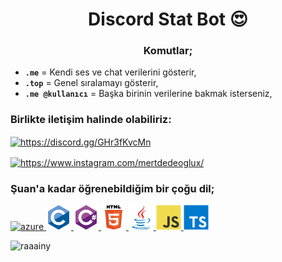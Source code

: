 <h1 align="center">Discord Stat Bot 😍</h1>
<h3 align="center">Komutlar;</h3>

- **`.me`** = Kendi ses ve chat verilerini gösterir,
- **`.top`** = Genel sıralamayı gösterir,
- **`.me @kullanıcı`** = Başka birinin verilerine bakmak isterseniz,


<h3 align="left">Birlikte iletişim halinde olabiliriz:</h3>
<p align="left">
<a href="https://discord.gg/GHr3fKvcMn" target="blank"><img align="center" src="https://img.shields.io/badge/Discord-%235865F2.svg?style=for-the-badge&logo=discord&logoColor=white" alt="https://discord.gg/GHr3fKvcMn" height="28" width="104.75" /></a>
</p>
<a href="https://www.instagram.com/mertdedeoglux/" target="blank"><img align="center" src="https://img.shields.io/badge/Instagram-%23E4405F.svg?style=for-the-badge&logo=Instagram&logoColor=white" alt="https://www.instagram.com/mertdedeoglux/" height="28" width="123.25" /></a>
</p>

<h3 align="left">Şuan'a kadar öğrenebildiğim bir çoğu dil;</h3>
<p align="left"> <a href="https://azure.microsoft.com/en-in/" target="_blank" rel="noreferrer"> <img src="https://www.vectorlogo.zone/logos/microsoft_azure/microsoft_azure-icon.svg" alt="azure" width="40" height="40"/> </a> <a href="https://www.cprogramming.com/" target="_blank" rel="noreferrer"> <img src="https://raw.githubusercontent.com/devicons/devicon/master/icons/c/c-original.svg" alt="c" width="40" height="40"/> </a> <a href="https://www.w3schools.com/cs/" target="_blank" rel="noreferrer"> <img src="https://raw.githubusercontent.com/devicons/devicon/master/icons/csharp/csharp-original.svg" alt="csharp" width="40" height="40"/> </a> <a href="https://www.w3.org/html/" target="_blank" rel="noreferrer"> <img src="https://raw.githubusercontent.com/devicons/devicon/master/icons/html5/html5-original-wordmark.svg" alt="html5" width="40" height="40"/> </a> <a href="https://www.java.com" target="_blank" rel="noreferrer"> <img src="https://raw.githubusercontent.com/devicons/devicon/master/icons/java/java-original.svg" alt="java" width="40" height="40"/> </a> <a href="https://developer.mozilla.org/en-US/docs/Web/JavaScript" target="_blank" rel="noreferrer"> <img src="https://raw.githubusercontent.com/devicons/devicon/master/icons/javascript/javascript-original.svg" alt="javascript" width="40" height="40"/> </a> <a href="https://www.typescriptlang.org/" target="_blank" rel="noreferrer"> <img src="https://raw.githubusercontent.com/devicons/devicon/master/icons/typescript/typescript-original.svg" alt="typescript" width="40" height="40"/> </a> </p>

<p align="left"> <img src="https://komarev.com/ghpvc/?username=raaainy&label=Profile%20views&color=0e75b6&style=flat" alt="raaainy" /> </p>
